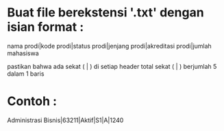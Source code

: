 # Buat file berekstensi '.txt' dengan isian format :
nama prodi|kode prodi|status prodi|jenjang prodi|akreditasi prodi|jumlah mahasiswa

pastikan bahwa ada sekat ( | ) di setiap header
total sekat ( | ) berjumlah 5 dalam 1 baris

# Contoh :
Administrasi Bisnis|63211|Aktif|S1|A|1240
